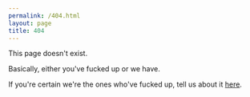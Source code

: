 ```yaml
---
permalink: /404.html
layout: page
title: 404
---
```


This page doesn't exist.

Basically, either you've <span class="placeholder-glow"><span class="placeholder">fuck</span></span>ed up or we have.

If you're certain we're the ones who've <span class="placeholder-glow"><span class="placeholder">fuck</span></span>ed up, tell us about it [here](https://github.com/Aardvark-Industries/GitForum/issues/new/).
